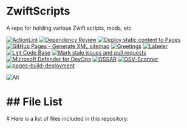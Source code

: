 # ZwiftScripts

A repo for holding various Zwift scripts, mods, etc

[![ActionLint](https://github.com/Nick2bad4u/ZwiftScripts/actions/workflows/ActionLint.yml/badge.svg)](https://github.com/Nick2bad4u/ZwiftScripts/actions/workflows/ActionLint.yml)
[![Dependency Review](https://github.com/Nick2bad4u/ZwiftScripts/actions/workflows/dependency-review.yml/badge.svg)](https://github.com/Nick2bad4u/ZwiftScripts/actions/workflows/dependency-review.yml)
[![Deploy static content to Pages](https://github.com/Nick2bad4u/ZwiftScripts/actions/workflows/static.yml/badge.svg)](https://github.com/Nick2bad4u/ZwiftScripts/actions/workflows/static.yml)
[![GitHub Pages - Generate XML sitemap](https://github.com/Nick2bad4u/ZwiftScripts/actions/workflows/sitemap.yml/badge.svg)](https://github.com/Nick2bad4u/ZwiftScripts/actions/workflows/sitemap.yml)
[![Greetings](https://github.com/Nick2bad4u/ZwiftScripts/actions/workflows/greetings.yml/badge.svg)](https://github.com/Nick2bad4u/ZwiftScripts/actions/workflows/greetings.yml)
[![Labeler](https://github.com/Nick2bad4u/ZwiftScripts/actions/workflows/label.yml/badge.svg)](https://github.com/Nick2bad4u/ZwiftScripts/actions/workflows/label.yml)
[![Lint Code Base](https://github.com/Nick2bad4u/ZwiftScripts/actions/workflows/super-linter.yml/badge.svg)](https://github.com/Nick2bad4u/ZwiftScripts/actions/workflows/super-linter.yml)
[![Mark stale issues and pull requests](https://github.com/Nick2bad4u/ZwiftScripts/actions/workflows/stale.yml/badge.svg)](https://github.com/Nick2bad4u/ZwiftScripts/actions/workflows/stale.yml)
[![Microsoft Defender for DevOps](https://github.com/Nick2bad4u/ZwiftScripts/actions/workflows/defender.yml/badge.svg)](https://github.com/Nick2bad4u/ZwiftScripts/actions/workflows/defender.yml)
[![OSSAR](https://github.com/Nick2bad4u/ZwiftScripts/actions/workflows/ossar.yml/badge.svg)](https://github.com/Nick2bad4u/ZwiftScripts/actions/workflows/ossar.yml)
[![OSV-Scanner](https://github.com/Nick2bad4u/ZwiftScripts/actions/workflows/osv-scanner.yml/badge.svg)](https://github.com/Nick2bad4u/ZwiftScripts/actions/workflows/osv-scanner.yml)
[![pages-build-deployment](https://github.com/Nick2bad4u/ZwiftScripts/actions/workflows/pages/pages-build-deployment/badge.svg)](https://github.com/Nick2bad4u/ZwiftScripts/actions/workflows/pages/pages-build-deployment)

![Alt](https://repobeats.axiom.co/api/embed/4b2f7d665ac02f970e3e937dfe43bd14fd6b4b8e.svg "Repobeats analytics image")
<!-- FILE_LIST_START -->
<h1>## File List</h1>

<p># Here is a list of files included in this repository:</p>

<div class="lazyload-placeholder" data-content="file-list-1" style="min-height: 400px;"></div>
<div class="lazyload-placeholder" data-content="file-list-2" style="min-height: 400px;"></div>
<div class="lazyload-placeholder" data-content="file-list-3" style="min-height: 400px;"></div>
<script>
document.addEventListener("DOMContentLoaded", function() {
    const lazyLoadElements = document.querySelectorAll('.lazyload-placeholder');

    if ("IntersectionObserver" in window) {
        let rootMargin = '0px 0px 400px 0px';
        let threshold = 0.5;
        if (window.innerWidth <= 768) {  // Mobile devices
            rootMargin = '0px 0px 100px 0px';
            threshold = 0.1;
        } else if (window.innerWidth <= 1024) {  // Tablets
            rootMargin = '0px 0px 200px 0px';
            threshold = 0.3;
        } else if (window.innerWidth <= 1440) {  // Small desktops
            rootMargin = '0px 0px 300px 0px';
            threshold = 0.4;
        } else {  // Large desktops
            rootMargin = '0px 0px 400px 0px';
            threshold = 0.5;
        }
        let observer = new IntersectionObserver((entries, observer) => {
            entries.forEach(entry => {
                if (entry.isIntersecting) {
                    let placeholder = entry.target;
                    let contentId = placeholder.dataset.content;
                    let file_list_html = '';
                    switch(contentId) {
                        case 'file-list-1':
                            file_list_html = `<ul><h2 style="color: #e0aaa6;">Repo Root</h2>
<li><a href="https://github.com/step-security-bot/ZwiftScripts/blob/main/.black" style="color: #ff99a2;">.black</a></li>
<li><a href="https://github.com/step-security-bot/ZwiftScripts/blob/main/.editorconfig" style="color: #b77d8b;">.editorconfig</a></li>
<li><a href="https://github.com/step-security-bot/ZwiftScripts/blob/main/.gitignore" style="color: #54af9f;">.gitignore</a></li>
<li><a href="https://github.com/step-security-bot/ZwiftScripts/blob/main/.hintrc" style="color: #90b608;">.hintrc</a></li>
<li><a href="https://github.com/step-security-bot/ZwiftScripts/blob/main/.jsbeautifyrc" style="color: #eebd09;">.jsbeautifyrc</a></li>
<li><a href="https://github.com/step-security-bot/ZwiftScripts/blob/main/.jscsrc" style="color: #afc28d;">.jscsrc</a></li>
<li><a href="https://github.com/step-security-bot/ZwiftScripts/blob/main/.pre-commit-config.yaml" style="color: #caa09b;">.pre-commit-config.yaml</a></li>
<li><a href="https://github.com/step-security-bot/ZwiftScripts/blob/main/.pre-commit-hooks.yaml" style="color: #c7cd6e;">.pre-commit-hooks.yaml</a></li>
<li><a href="https://github.com/step-security-bot/ZwiftScripts/blob/main/.prettierignore" style="color: #f09bd9;">.prettierignore</a></li>
<li><a href="https://github.com/step-security-bot/ZwiftScripts/blob/main/.prettierrc" style="color: #76a84f;">.prettierrc</a></li>
<li><a href="https://github.com/step-security-bot/ZwiftScripts/blob/main/.stylelintrc.json" style="color: #bb8409;">.stylelintrc.json</a></li>
<li><a href="https://github.com/step-security-bot/ZwiftScripts/blob/main/.vale.ini" style="color: #5ee8be;">.vale.ini</a></li>
<li><a href="https://github.com/step-security-bot/ZwiftScripts/blob/main/CNAME" style="color: #c6aed3;">CNAME</a></li>
<li><a href="https://github.com/step-security-bot/ZwiftScripts/blob/main/LaunchZwift.ps1" style="color: #d1a404;">LaunchZwift.ps1</a></li>
<li><a href="https://github.com/step-security-bot/ZwiftScripts/blob/main/MonitorZwift-v2.md" style="color: #8ac3bf;">MonitorZwift-v2.md</a></li>
<li><a href="https://github.com/step-security-bot/ZwiftScripts/blob/main/MonitorZwift-v2.ps1" style="color: #73d711;">MonitorZwift-v2.ps1</a></li>
<li><a href="https://github.com/step-security-bot/ZwiftScripts/blob/main/MonitorZwift-v2.ps1%20-%20Shortcut.lnk" style="color: #6bb8b7;">MonitorZwift-v2.ps1 - Shortcut.lnk</a></li>
<li><a href="https://github.com/step-security-bot/ZwiftScripts/blob/main/MonitorZwift.ps1" style="color: #78bf42;">MonitorZwift.ps1</a></li>
<li><a href="https://github.com/step-security-bot/ZwiftScripts/blob/main/MoveZwiftCleanPhotos.ps1" style="color: #4aad57;">MoveZwiftCleanPhotos.ps1</a></li>
<li><a href="https://github.com/step-security-bot/ZwiftScripts/blob/main/README.md" style="color: #5cb448;">README.md</a></li>
<li><a href="https://github.com/step-security-bot/ZwiftScripts/blob/main/SetPrimaryDefault.ps1" style="color: #e0b599;">SetPrimaryDefault.ps1</a></li>
<li><a href="https://github.com/step-security-bot/ZwiftScripts/blob/main/SetPrimaryZwift.ps1" style="color: #76ab39;">SetPrimaryZwift.ps1</a></li>
<li><a href="https://github.com/step-security-bot/ZwiftScripts/blob/main/Zwift-Bike-Combos.xlsx" style="color: #a16dfd;">Zwift-Bike-Combos.xlsx</a></li>
<li><a href="https://github.com/step-security-bot/ZwiftScripts/blob/main/Zwift-Setup.lnk" style="color: #4ca373;">Zwift-Setup.lnk</a></li>
<li><a href="https://github.com/step-security-bot/ZwiftScripts/blob/main/ZwiftSetup.lnk" style="color: #e48a1a;">ZwiftSetup.lnk</a></li>
<li><a href="https://github.com/step-security-bot/ZwiftScripts/blob/main/file_list.md" style="color: #df72aa;">file_list.md</a></li>
<li><a href="https://github.com/step-security-bot/ZwiftScripts/blob/main/filelist.html" style="color: #2eadcb;">filelist.html</a></li>
<li><a href="https://github.com/step-security-bot/ZwiftScripts/blob/main/filelist.md" style="color: #909fab;">filelist.md</a></li>
<li><a href="https://github.com/step-security-bot/ZwiftScripts/blob/main/sitemap.xml" style="color: #e4c567;">sitemap.xml</a></li>
<li><a href="https://github.com/step-security-bot/ZwiftScripts/blob/main/test.ps1" style="color: #f7c26f;">test.ps1</a></li>
<h2 style="color: #30e16a;">CSS</h2>
<li><a href="https://github.com/step-security-bot/ZwiftScripts/blob/main/sauce4zwift-mod-tippy/pages/css/DSNotes.css" style="color: #38a252;">sauce4zwift-mod-tippy/pages/css/DSNotes.css</a></li>
<li><a href="https://github.com/step-security-bot/ZwiftScripts/blob/main/sauce4zwift-mod-tippy/pages/css/ui.css" style="color: #fd789f;">sauce4zwift-mod-tippy/pages/css/ui.css</a></li>
<h2 style="color: #3790cb;">JavaScript</h2>
<li><a href="https://github.com/step-security-bot/ZwiftScripts/blob/main/.eslintrc.js" style="color: #71cc76;">.eslintrc.js</a></li>
<h2 style="color: #88bcff;">YAML</h2>
<li><a href="https://github.com/step-security-bot/ZwiftScripts/blob/main/.github/dependabot.yml" style="color: #6d971d;">.github/dependabot.yml</a></li>
<li><a href="https://github.com/step-security-bot/ZwiftScripts/blob/main/.github/labeler.yml" style="color: #67b19d;">.github/labeler.yml</a></li>
<li><a href="https://github.com/step-security-bot/ZwiftScripts/blob/main/.github/workflows/ActionLint.yml" style="color: #bbcf23;">.github/workflows/ActionLint.yml</a></li></ul>`;
                            break;
                        case 'file-list-2':
                            file_list_html = `<ul><li><a href="https://github.com/step-security-bot/ZwiftScripts/blob/main/.github/workflows/codeql.yml" style="color: #c18e0f;">.github/workflows/codeql.yml</a></li>
<li><a href="https://github.com/step-security-bot/ZwiftScripts/blob/main/.github/workflows/defender.yml" style="color: #29ec95;">.github/workflows/defender.yml</a></li>
<li><a href="https://github.com/step-security-bot/ZwiftScripts/blob/main/.github/workflows/dependency-review.yml" style="color: #f87caa;">.github/workflows/dependency-review.yml</a></li>
<li><a href="https://github.com/step-security-bot/ZwiftScripts/blob/main/.github/workflows/generate-file-list.yml" style="color: #8d8472;">.github/workflows/generate-file-list.yml</a></li>
<li><a href="https://github.com/step-security-bot/ZwiftScripts/blob/main/.github/workflows/greetings.yml" style="color: #4cdb54;">.github/workflows/greetings.yml</a></li>
<li><a href="https://github.com/step-security-bot/ZwiftScripts/blob/main/.github/workflows/jekyll-gh-pages.yml" style="color: #60c7b9;">.github/workflows/jekyll-gh-pages.yml</a></li>
<li><a href="https://github.com/step-security-bot/ZwiftScripts/blob/main/.github/workflows/label.yml" style="color: #d56dfc;">.github/workflows/label.yml</a></li>
<li><a href="https://github.com/step-security-bot/ZwiftScripts/blob/main/.github/workflows/ossar.yml" style="color: #ceac86;">.github/workflows/ossar.yml</a></li>
<li><a href="https://github.com/step-security-bot/ZwiftScripts/blob/main/.github/workflows/osv-scanner.yml" style="color: #56c03c;">.github/workflows/osv-scanner.yml</a></li>
<li><a href="https://github.com/step-security-bot/ZwiftScripts/blob/main/.github/workflows/scorecards.yml" style="color: #667dee;">.github/workflows/scorecards.yml</a></li>
<li><a href="https://github.com/step-security-bot/ZwiftScripts/blob/main/.github/workflows/sitemap.yml" style="color: #78ea50;">.github/workflows/sitemap.yml</a></li>
<li><a href="https://github.com/step-security-bot/ZwiftScripts/blob/main/.github/workflows/stale.yml" style="color: #6090cd;">.github/workflows/stale.yml</a></li>
<li><a href="https://github.com/step-security-bot/ZwiftScripts/blob/main/.github/workflows/static.yml" style="color: #8daaf2;">.github/workflows/static.yml</a></li>
<li><a href="https://github.com/step-security-bot/ZwiftScripts/blob/main/.github/workflows/super-linter.yml" style="color: #ee8498;">.github/workflows/super-linter.yml</a></li>
<li><a href="https://github.com/step-security-bot/ZwiftScripts/blob/main/.markdownlint.yml" style="color: #47ac15;">.markdownlint.yml</a></li>
<li><a href="https://github.com/step-security-bot/ZwiftScripts/blob/main/.scss-lint.yml" style="color: #57cab9;">.scss-lint.yml</a></li>
<li><a href="https://github.com/step-security-bot/ZwiftScripts/blob/main/_config.yml" style="color: #23ea21;">_config.yml</a></li>
<h2 style="color: #2ad79e;">.vscode</h2>
<li><a href="https://github.com/step-security-bot/ZwiftScripts/blob/main/.vscode/generate_file_list.py" style="color: #6d94a0;">.vscode/generate_file_list.py</a></li>
<li><a href="https://github.com/step-security-bot/ZwiftScripts/blob/main/.vscode/launch.json" style="color: #81c0d3;">.vscode/launch.json</a></li>
<li><a href="https://github.com/step-security-bot/ZwiftScripts/blob/main/.vscode/settings.json" style="color: #cec185;">.vscode/settings.json</a></li>
<li><a href="https://github.com/step-security-bot/ZwiftScripts/blob/main/.vscode/tasks.json" style="color: #49d376;">.vscode/tasks.json</a></li>
<li><a href="https://github.com/step-security-bot/ZwiftScripts/blob/main/.vscode/test_generate_file_list.py" style="color: #d49784;">.vscode/test_generate_file_list.py</a></li>
<h2 style="color: #86e703;">sauce4zwift-mod-tippy</h2>
<li><a href="https://github.com/step-security-bot/ZwiftScripts/blob/main/sauce4zwift-mod-tippy/.gitignore" style="color: #efa66b;">sauce4zwift-mod-tippy/.gitignore</a></li>
<li><a href="https://github.com/step-security-bot/ZwiftScripts/blob/main/sauce4zwift-mod-tippy/Change%20Log.txt" style="color: #3cb086;">sauce4zwift-mod-tippy/Change Log.txt</a></li>
<li><a href="https://github.com/step-security-bot/ZwiftScripts/blob/main/sauce4zwift-mod-tippy/LICENSE" style="color: #43cae0;">sauce4zwift-mod-tippy/LICENSE</a></li>
<li><a href="https://github.com/step-security-bot/ZwiftScripts/blob/main/sauce4zwift-mod-tippy/README.md" style="color: #90ccf5;">sauce4zwift-mod-tippy/README.md</a></li>
<li><a href="https://github.com/step-security-bot/ZwiftScripts/blob/main/sauce4zwift-mod-tippy/manifest.json" style="color: #2aa46a;">sauce4zwift-mod-tippy/manifest.json</a></li>
<h2 style="color: #88aa50;">sauce4zwift-mod-tippy/pages</h2>
<li><a href="https://github.com/step-security-bot/ZwiftScripts/blob/main/sauce4zwift-mod-tippy/pages/DSNotes.html" style="color: #46b2fc;">sauce4zwift-mod-tippy/pages/DSNotes.html</a></li>
<li><a href="https://github.com/step-security-bot/ZwiftScripts/blob/main/sauce4zwift-mod-tippy/pages/chaseRace.html" style="color: #e89ed7;">sauce4zwift-mod-tippy/pages/chaseRace.html</a></li>
<li><a href="https://github.com/step-security-bot/ZwiftScripts/blob/main/sauce4zwift-mod-tippy/pages/estimatedCalories.html" style="color: #84d472;">sauce4zwift-mod-tippy/pages/estimatedCalories.html</a></li>
<li><a href="https://github.com/step-security-bot/ZwiftScripts/blob/main/sauce4zwift-mod-tippy/pages/estimatedFinish-v1.html" style="color: #9aaad2;">sauce4zwift-mod-tippy/pages/estimatedFinish-v1.html</a></li>
<h2 style="color: #b3c498;">sauce4zwift-mod-tippy/pages/images</h2>
<li><a href="https://github.com/step-security-bot/ZwiftScripts/blob/main/sauce4zwift-mod-tippy/pages/images/checker_640.png" style="color: #a38df6;">sauce4zwift-mod-tippy/pages/images/checker_640.png</a></li>
<li><a href="https://github.com/step-security-bot/ZwiftScripts/blob/main/sauce4zwift-mod-tippy/pages/images/greenConnect.png" style="color: #90cf8e;">sauce4zwift-mod-tippy/pages/images/greenConnect.png</a></li>
<li><a href="https://github.com/step-security-bot/ZwiftScripts/blob/main/sauce4zwift-mod-tippy/pages/images/orangeConnect.png" style="color: #bd8482;">sauce4zwift-mod-tippy/pages/images/orangeConnect.png</a></li>
<li><a href="https://github.com/step-security-bot/ZwiftScripts/blob/main/sauce4zwift-mod-tippy/pages/images/redConnect.png" style="color: #e4a10b;">sauce4zwift-mod-tippy/pages/images/redConnect.png</a></li>
<li><a href="https://github.com/step-security-bot/ZwiftScripts/blob/main/sauce4zwift-mod-tippy/pages/images/whiteConnect.png" style="color: #a9b174;">sauce4zwift-mod-tippy/pages/images/whiteConnect.png</a></li></ul>`;
                            break;
                        case 'file-list-3':
                            file_list_html = `<ul><h2 style="color: #bc8bd8;">sauce4zwift-mod-tippy/pages/settings</h2>
<li><a href="https://github.com/step-security-bot/ZwiftScripts/blob/main/sauce4zwift-mod-tippy/pages/settings/DSNotes.html" style="color: #91d124;">sauce4zwift-mod-tippy/pages/settings/DSNotes.html</a></li>
<li><a href="https://github.com/step-security-bot/ZwiftScripts/blob/main/sauce4zwift-mod-tippy/pages/settings/estimatedFinish.html" style="color: #d88623;">sauce4zwift-mod-tippy/pages/settings/estimatedFinish.html</a></li>
<h2 style="color: #3fb977;">sauce4zwift-mod-tippy/pages/src</h2>
<li><a href="https://github.com/step-security-bot/ZwiftScripts/blob/main/sauce4zwift-mod-tippy/pages/src/DSNotes.mjs" style="color: #c2bce2;">sauce4zwift-mod-tippy/pages/src/DSNotes.mjs</a></li>
<li><a href="https://github.com/step-security-bot/ZwiftScripts/blob/main/sauce4zwift-mod-tippy/pages/src/chaseRace.mjs" style="color: #cf779f;">sauce4zwift-mod-tippy/pages/src/chaseRace.mjs</a></li>
<li><a href="https://github.com/step-security-bot/ZwiftScripts/blob/main/sauce4zwift-mod-tippy/pages/src/estimatedFinish.mjs" style="color: #b1cb36;">sauce4zwift-mod-tippy/pages/src/estimatedFinish.mjs</a></li>
<h2 style="color: #6cdc12;">sauce4zwift-mod-tippy/pages/src/BM</h2>
<li><a href="https://github.com/step-security-bot/ZwiftScripts/blob/main/sauce4zwift-mod-tippy/pages/src/BM/common.mjs" style="color: #22deee;">sauce4zwift-mod-tippy/pages/src/BM/common.mjs</a></li>
<li><a href="https://github.com/step-security-bot/ZwiftScripts/blob/main/sauce4zwift-mod-tippy/pages/src/BM/dataLookup.mjs" style="color: #8fe505;">sauce4zwift-mod-tippy/pages/src/BM/dataLookup.mjs</a></li>
<li><a href="https://github.com/step-security-bot/ZwiftScripts/blob/main/sauce4zwift-mod-tippy/pages/src/BM/notesLookup.mjs" style="color: #77cb92;">sauce4zwift-mod-tippy/pages/src/BM/notesLookup.mjs</a></li>
<li><a href="https://github.com/step-security-bot/ZwiftScripts/blob/main/sauce4zwift-mod-tippy/pages/src/BM/settings.mjs" style="color: #8ddc22;">sauce4zwift-mod-tippy/pages/src/BM/settings.mjs</a></li>
<h2 style="color: #50d621;">sauce4zwift-mod-tippy/src</h2>
<li><a href="https://github.com/step-security-bot/ZwiftScripts/blob/main/sauce4zwift-mod-tippy/src/estimatedCalories.mjs" style="color: #b68318;">sauce4zwift-mod-tippy/src/estimatedCalories.mjs</a></li>
<h2 style="color: #97aaf8;">src</h2>
<li><a href="https://github.com/step-security-bot/ZwiftScripts/blob/main/src/generate_file_list.py" style="color: #e3b6f9;">src/generate_file_list.py</a></li>
<h2 style="color: #d3980e;">tests</h2>
<li><a href="https://github.com/step-security-bot/ZwiftScripts/blob/main/tests/MonitorZwift-v2.Tests.ps1" style="color: #57b5e6;">tests/MonitorZwift-v2.Tests.ps1</a></li>
<li><a href="https://github.com/step-security-bot/ZwiftScripts/blob/main/tests/test_OBSActivateAndRecord.ps1" style="color: #83d313;">tests/test_OBSActivateAndRecord.ps1</a></li>
<li><a href="https://github.com/step-security-bot/ZwiftScripts/blob/main/tests/tests_LaunchZwift.ps1" style="color: #dab1a2;">tests/tests_LaunchZwift.ps1</a></li>
<li><a href="https://github.com/step-security-bot/ZwiftScripts/blob/main/tests/tests_MoveZwiftCleanPhotos.ps1" style="color: #898a20;">tests/tests_MoveZwiftCleanPhotos.ps1</a></li>
<li><a href="https://github.com/step-security-bot/ZwiftScripts/blob/main/tests/tests_PowerToysAwake.ps1" style="color: #70b9a7;">tests/tests_PowerToysAwake.ps1</a></li>
<li><a href="https://github.com/step-security-bot/ZwiftScripts/blob/main/tests/tests_SetPrimaryDefault.ps1" style="color: #769f70;">tests/tests_SetPrimaryDefault.ps1</a></li>
<li><a href="https://github.com/step-security-bot/ZwiftScripts/blob/main/tests/tests_SetPrimaryZwift.ps1" style="color: #43cc94;">tests/tests_SetPrimaryZwift.ps1</a></li>
<h2 style="color: #dba6f2;">tests/old</h2>
<li><a href="https://github.com/step-security-bot/ZwiftScripts/blob/main/tests/old/tests_MonitorZwift-v2_3.ps1" style="color: #50a7fb;">tests/old/tests_MonitorZwift-v2_3.ps1</a></li></ul>`;
                            break;
                    }
                    placeholder.innerHTML = file_list_html;
                    observer.unobserve(placeholder);
                    console.log(`Loaded content for ${contentId}`);
                }
            });
        }, { rootMargin: rootMargin, threshold: threshold });

        lazyLoadElements.forEach(element => {
            element.style.marginTop = '-17px';
            observer.observe(element);
        });
    } else {
        lazyLoadElements.forEach(placeholder => {
            let contentId = placeholder.dataset.content;
            let file_list_html = '';
            switch(contentId) {
                case 'file-list-1':
                    file_list_html = `<ul><h2 style="color: #e0aaa6;">Repo Root</h2>
<li><a href="https://github.com/step-security-bot/ZwiftScripts/blob/main/.black" style="color: #ff99a2;">.black</a></li>
<li><a href="https://github.com/step-security-bot/ZwiftScripts/blob/main/.editorconfig" style="color: #b77d8b;">.editorconfig</a></li>
<li><a href="https://github.com/step-security-bot/ZwiftScripts/blob/main/.gitignore" style="color: #54af9f;">.gitignore</a></li>
<li><a href="https://github.com/step-security-bot/ZwiftScripts/blob/main/.hintrc" style="color: #90b608;">.hintrc</a></li>
<li><a href="https://github.com/step-security-bot/ZwiftScripts/blob/main/.jsbeautifyrc" style="color: #eebd09;">.jsbeautifyrc</a></li>
<li><a href="https://github.com/step-security-bot/ZwiftScripts/blob/main/.jscsrc" style="color: #afc28d;">.jscsrc</a></li>
<li><a href="https://github.com/step-security-bot/ZwiftScripts/blob/main/.pre-commit-config.yaml" style="color: #caa09b;">.pre-commit-config.yaml</a></li>
<li><a href="https://github.com/step-security-bot/ZwiftScripts/blob/main/.pre-commit-hooks.yaml" style="color: #c7cd6e;">.pre-commit-hooks.yaml</a></li>
<li><a href="https://github.com/step-security-bot/ZwiftScripts/blob/main/.prettierignore" style="color: #f09bd9;">.prettierignore</a></li>
<li><a href="https://github.com/step-security-bot/ZwiftScripts/blob/main/.prettierrc" style="color: #76a84f;">.prettierrc</a></li>
<li><a href="https://github.com/step-security-bot/ZwiftScripts/blob/main/.stylelintrc.json" style="color: #bb8409;">.stylelintrc.json</a></li>
<li><a href="https://github.com/step-security-bot/ZwiftScripts/blob/main/.vale.ini" style="color: #5ee8be;">.vale.ini</a></li>
<li><a href="https://github.com/step-security-bot/ZwiftScripts/blob/main/CNAME" style="color: #c6aed3;">CNAME</a></li>
<li><a href="https://github.com/step-security-bot/ZwiftScripts/blob/main/LaunchZwift.ps1" style="color: #d1a404;">LaunchZwift.ps1</a></li>
<li><a href="https://github.com/step-security-bot/ZwiftScripts/blob/main/MonitorZwift-v2.md" style="color: #8ac3bf;">MonitorZwift-v2.md</a></li>
<li><a href="https://github.com/step-security-bot/ZwiftScripts/blob/main/MonitorZwift-v2.ps1" style="color: #73d711;">MonitorZwift-v2.ps1</a></li>
<li><a href="https://github.com/step-security-bot/ZwiftScripts/blob/main/MonitorZwift-v2.ps1%20-%20Shortcut.lnk" style="color: #6bb8b7;">MonitorZwift-v2.ps1 - Shortcut.lnk</a></li>
<li><a href="https://github.com/step-security-bot/ZwiftScripts/blob/main/MonitorZwift.ps1" style="color: #78bf42;">MonitorZwift.ps1</a></li>
<li><a href="https://github.com/step-security-bot/ZwiftScripts/blob/main/MoveZwiftCleanPhotos.ps1" style="color: #4aad57;">MoveZwiftCleanPhotos.ps1</a></li>
<li><a href="https://github.com/step-security-bot/ZwiftScripts/blob/main/README.md" style="color: #5cb448;">README.md</a></li>
<li><a href="https://github.com/step-security-bot/ZwiftScripts/blob/main/SetPrimaryDefault.ps1" style="color: #e0b599;">SetPrimaryDefault.ps1</a></li>
<li><a href="https://github.com/step-security-bot/ZwiftScripts/blob/main/SetPrimaryZwift.ps1" style="color: #76ab39;">SetPrimaryZwift.ps1</a></li>
<li><a href="https://github.com/step-security-bot/ZwiftScripts/blob/main/Zwift-Bike-Combos.xlsx" style="color: #a16dfd;">Zwift-Bike-Combos.xlsx</a></li>
<li><a href="https://github.com/step-security-bot/ZwiftScripts/blob/main/Zwift-Setup.lnk" style="color: #4ca373;">Zwift-Setup.lnk</a></li>
<li><a href="https://github.com/step-security-bot/ZwiftScripts/blob/main/ZwiftSetup.lnk" style="color: #e48a1a;">ZwiftSetup.lnk</a></li>
<li><a href="https://github.com/step-security-bot/ZwiftScripts/blob/main/file_list.md" style="color: #df72aa;">file_list.md</a></li>
<li><a href="https://github.com/step-security-bot/ZwiftScripts/blob/main/filelist.html" style="color: #2eadcb;">filelist.html</a></li>
<li><a href="https://github.com/step-security-bot/ZwiftScripts/blob/main/filelist.md" style="color: #909fab;">filelist.md</a></li>
<li><a href="https://github.com/step-security-bot/ZwiftScripts/blob/main/sitemap.xml" style="color: #e4c567;">sitemap.xml</a></li>
<li><a href="https://github.com/step-security-bot/ZwiftScripts/blob/main/test.ps1" style="color: #f7c26f;">test.ps1</a></li>
<h2 style="color: #30e16a;">CSS</h2>
<li><a href="https://github.com/step-security-bot/ZwiftScripts/blob/main/sauce4zwift-mod-tippy/pages/css/DSNotes.css" style="color: #38a252;">sauce4zwift-mod-tippy/pages/css/DSNotes.css</a></li>
<li><a href="https://github.com/step-security-bot/ZwiftScripts/blob/main/sauce4zwift-mod-tippy/pages/css/ui.css" style="color: #fd789f;">sauce4zwift-mod-tippy/pages/css/ui.css</a></li>
<h2 style="color: #3790cb;">JavaScript</h2>
<li><a href="https://github.com/step-security-bot/ZwiftScripts/blob/main/.eslintrc.js" style="color: #71cc76;">.eslintrc.js</a></li>
<h2 style="color: #88bcff;">YAML</h2>
<li><a href="https://github.com/step-security-bot/ZwiftScripts/blob/main/.github/dependabot.yml" style="color: #6d971d;">.github/dependabot.yml</a></li>
<li><a href="https://github.com/step-security-bot/ZwiftScripts/blob/main/.github/labeler.yml" style="color: #67b19d;">.github/labeler.yml</a></li>
<li><a href="https://github.com/step-security-bot/ZwiftScripts/blob/main/.github/workflows/ActionLint.yml" style="color: #bbcf23;">.github/workflows/ActionLint.yml</a></li></ul>`;
                    break;
                case 'file-list-2':
                    file_list_html = `<ul><li><a href="https://github.com/step-security-bot/ZwiftScripts/blob/main/.github/workflows/codeql.yml" style="color: #c18e0f;">.github/workflows/codeql.yml</a></li>
<li><a href="https://github.com/step-security-bot/ZwiftScripts/blob/main/.github/workflows/defender.yml" style="color: #29ec95;">.github/workflows/defender.yml</a></li>
<li><a href="https://github.com/step-security-bot/ZwiftScripts/blob/main/.github/workflows/dependency-review.yml" style="color: #f87caa;">.github/workflows/dependency-review.yml</a></li>
<li><a href="https://github.com/step-security-bot/ZwiftScripts/blob/main/.github/workflows/generate-file-list.yml" style="color: #8d8472;">.github/workflows/generate-file-list.yml</a></li>
<li><a href="https://github.com/step-security-bot/ZwiftScripts/blob/main/.github/workflows/greetings.yml" style="color: #4cdb54;">.github/workflows/greetings.yml</a></li>
<li><a href="https://github.com/step-security-bot/ZwiftScripts/blob/main/.github/workflows/jekyll-gh-pages.yml" style="color: #60c7b9;">.github/workflows/jekyll-gh-pages.yml</a></li>
<li><a href="https://github.com/step-security-bot/ZwiftScripts/blob/main/.github/workflows/label.yml" style="color: #d56dfc;">.github/workflows/label.yml</a></li>
<li><a href="https://github.com/step-security-bot/ZwiftScripts/blob/main/.github/workflows/ossar.yml" style="color: #ceac86;">.github/workflows/ossar.yml</a></li>
<li><a href="https://github.com/step-security-bot/ZwiftScripts/blob/main/.github/workflows/osv-scanner.yml" style="color: #56c03c;">.github/workflows/osv-scanner.yml</a></li>
<li><a href="https://github.com/step-security-bot/ZwiftScripts/blob/main/.github/workflows/scorecards.yml" style="color: #667dee;">.github/workflows/scorecards.yml</a></li>
<li><a href="https://github.com/step-security-bot/ZwiftScripts/blob/main/.github/workflows/sitemap.yml" style="color: #78ea50;">.github/workflows/sitemap.yml</a></li>
<li><a href="https://github.com/step-security-bot/ZwiftScripts/blob/main/.github/workflows/stale.yml" style="color: #6090cd;">.github/workflows/stale.yml</a></li>
<li><a href="https://github.com/step-security-bot/ZwiftScripts/blob/main/.github/workflows/static.yml" style="color: #8daaf2;">.github/workflows/static.yml</a></li>
<li><a href="https://github.com/step-security-bot/ZwiftScripts/blob/main/.github/workflows/super-linter.yml" style="color: #ee8498;">.github/workflows/super-linter.yml</a></li>
<li><a href="https://github.com/step-security-bot/ZwiftScripts/blob/main/.markdownlint.yml" style="color: #47ac15;">.markdownlint.yml</a></li>
<li><a href="https://github.com/step-security-bot/ZwiftScripts/blob/main/.scss-lint.yml" style="color: #57cab9;">.scss-lint.yml</a></li>
<li><a href="https://github.com/step-security-bot/ZwiftScripts/blob/main/_config.yml" style="color: #23ea21;">_config.yml</a></li>
<h2 style="color: #2ad79e;">.vscode</h2>
<li><a href="https://github.com/step-security-bot/ZwiftScripts/blob/main/.vscode/generate_file_list.py" style="color: #6d94a0;">.vscode/generate_file_list.py</a></li>
<li><a href="https://github.com/step-security-bot/ZwiftScripts/blob/main/.vscode/launch.json" style="color: #81c0d3;">.vscode/launch.json</a></li>
<li><a href="https://github.com/step-security-bot/ZwiftScripts/blob/main/.vscode/settings.json" style="color: #cec185;">.vscode/settings.json</a></li>
<li><a href="https://github.com/step-security-bot/ZwiftScripts/blob/main/.vscode/tasks.json" style="color: #49d376;">.vscode/tasks.json</a></li>
<li><a href="https://github.com/step-security-bot/ZwiftScripts/blob/main/.vscode/test_generate_file_list.py" style="color: #d49784;">.vscode/test_generate_file_list.py</a></li>
<h2 style="color: #86e703;">sauce4zwift-mod-tippy</h2>
<li><a href="https://github.com/step-security-bot/ZwiftScripts/blob/main/sauce4zwift-mod-tippy/.gitignore" style="color: #efa66b;">sauce4zwift-mod-tippy/.gitignore</a></li>
<li><a href="https://github.com/step-security-bot/ZwiftScripts/blob/main/sauce4zwift-mod-tippy/Change%20Log.txt" style="color: #3cb086;">sauce4zwift-mod-tippy/Change Log.txt</a></li>
<li><a href="https://github.com/step-security-bot/ZwiftScripts/blob/main/sauce4zwift-mod-tippy/LICENSE" style="color: #43cae0;">sauce4zwift-mod-tippy/LICENSE</a></li>
<li><a href="https://github.com/step-security-bot/ZwiftScripts/blob/main/sauce4zwift-mod-tippy/README.md" style="color: #90ccf5;">sauce4zwift-mod-tippy/README.md</a></li>
<li><a href="https://github.com/step-security-bot/ZwiftScripts/blob/main/sauce4zwift-mod-tippy/manifest.json" style="color: #2aa46a;">sauce4zwift-mod-tippy/manifest.json</a></li>
<h2 style="color: #88aa50;">sauce4zwift-mod-tippy/pages</h2>
<li><a href="https://github.com/step-security-bot/ZwiftScripts/blob/main/sauce4zwift-mod-tippy/pages/DSNotes.html" style="color: #46b2fc;">sauce4zwift-mod-tippy/pages/DSNotes.html</a></li>
<li><a href="https://github.com/step-security-bot/ZwiftScripts/blob/main/sauce4zwift-mod-tippy/pages/chaseRace.html" style="color: #e89ed7;">sauce4zwift-mod-tippy/pages/chaseRace.html</a></li>
<li><a href="https://github.com/step-security-bot/ZwiftScripts/blob/main/sauce4zwift-mod-tippy/pages/estimatedCalories.html" style="color: #84d472;">sauce4zwift-mod-tippy/pages/estimatedCalories.html</a></li>
<li><a href="https://github.com/step-security-bot/ZwiftScripts/blob/main/sauce4zwift-mod-tippy/pages/estimatedFinish-v1.html" style="color: #9aaad2;">sauce4zwift-mod-tippy/pages/estimatedFinish-v1.html</a></li>
<h2 style="color: #b3c498;">sauce4zwift-mod-tippy/pages/images</h2>
<li><a href="https://github.com/step-security-bot/ZwiftScripts/blob/main/sauce4zwift-mod-tippy/pages/images/checker_640.png" style="color: #a38df6;">sauce4zwift-mod-tippy/pages/images/checker_640.png</a></li>
<li><a href="https://github.com/step-security-bot/ZwiftScripts/blob/main/sauce4zwift-mod-tippy/pages/images/greenConnect.png" style="color: #90cf8e;">sauce4zwift-mod-tippy/pages/images/greenConnect.png</a></li>
<li><a href="https://github.com/step-security-bot/ZwiftScripts/blob/main/sauce4zwift-mod-tippy/pages/images/orangeConnect.png" style="color: #bd8482;">sauce4zwift-mod-tippy/pages/images/orangeConnect.png</a></li>
<li><a href="https://github.com/step-security-bot/ZwiftScripts/blob/main/sauce4zwift-mod-tippy/pages/images/redConnect.png" style="color: #e4a10b;">sauce4zwift-mod-tippy/pages/images/redConnect.png</a></li>
<li><a href="https://github.com/step-security-bot/ZwiftScripts/blob/main/sauce4zwift-mod-tippy/pages/images/whiteConnect.png" style="color: #a9b174;">sauce4zwift-mod-tippy/pages/images/whiteConnect.png</a></li></ul>`;
                    break;
                case 'file-list-3':
                    file_list_html = `<ul><h2 style="color: #bc8bd8;">sauce4zwift-mod-tippy/pages/settings</h2>
<li><a href="https://github.com/step-security-bot/ZwiftScripts/blob/main/sauce4zwift-mod-tippy/pages/settings/DSNotes.html" style="color: #91d124;">sauce4zwift-mod-tippy/pages/settings/DSNotes.html</a></li>
<li><a href="https://github.com/step-security-bot/ZwiftScripts/blob/main/sauce4zwift-mod-tippy/pages/settings/estimatedFinish.html" style="color: #d88623;">sauce4zwift-mod-tippy/pages/settings/estimatedFinish.html</a></li>
<h2 style="color: #3fb977;">sauce4zwift-mod-tippy/pages/src</h2>
<li><a href="https://github.com/step-security-bot/ZwiftScripts/blob/main/sauce4zwift-mod-tippy/pages/src/DSNotes.mjs" style="color: #c2bce2;">sauce4zwift-mod-tippy/pages/src/DSNotes.mjs</a></li>
<li><a href="https://github.com/step-security-bot/ZwiftScripts/blob/main/sauce4zwift-mod-tippy/pages/src/chaseRace.mjs" style="color: #cf779f;">sauce4zwift-mod-tippy/pages/src/chaseRace.mjs</a></li>
<li><a href="https://github.com/step-security-bot/ZwiftScripts/blob/main/sauce4zwift-mod-tippy/pages/src/estimatedFinish.mjs" style="color: #b1cb36;">sauce4zwift-mod-tippy/pages/src/estimatedFinish.mjs</a></li>
<h2 style="color: #6cdc12;">sauce4zwift-mod-tippy/pages/src/BM</h2>
<li><a href="https://github.com/step-security-bot/ZwiftScripts/blob/main/sauce4zwift-mod-tippy/pages/src/BM/common.mjs" style="color: #22deee;">sauce4zwift-mod-tippy/pages/src/BM/common.mjs</a></li>
<li><a href="https://github.com/step-security-bot/ZwiftScripts/blob/main/sauce4zwift-mod-tippy/pages/src/BM/dataLookup.mjs" style="color: #8fe505;">sauce4zwift-mod-tippy/pages/src/BM/dataLookup.mjs</a></li>
<li><a href="https://github.com/step-security-bot/ZwiftScripts/blob/main/sauce4zwift-mod-tippy/pages/src/BM/notesLookup.mjs" style="color: #77cb92;">sauce4zwift-mod-tippy/pages/src/BM/notesLookup.mjs</a></li>
<li><a href="https://github.com/step-security-bot/ZwiftScripts/blob/main/sauce4zwift-mod-tippy/pages/src/BM/settings.mjs" style="color: #8ddc22;">sauce4zwift-mod-tippy/pages/src/BM/settings.mjs</a></li>
<h2 style="color: #50d621;">sauce4zwift-mod-tippy/src</h2>
<li><a href="https://github.com/step-security-bot/ZwiftScripts/blob/main/sauce4zwift-mod-tippy/src/estimatedCalories.mjs" style="color: #b68318;">sauce4zwift-mod-tippy/src/estimatedCalories.mjs</a></li>
<h2 style="color: #97aaf8;">src</h2>
<li><a href="https://github.com/step-security-bot/ZwiftScripts/blob/main/src/generate_file_list.py" style="color: #e3b6f9;">src/generate_file_list.py</a></li>
<h2 style="color: #d3980e;">tests</h2>
<li><a href="https://github.com/step-security-bot/ZwiftScripts/blob/main/tests/MonitorZwift-v2.Tests.ps1" style="color: #57b5e6;">tests/MonitorZwift-v2.Tests.ps1</a></li>
<li><a href="https://github.com/step-security-bot/ZwiftScripts/blob/main/tests/test_OBSActivateAndRecord.ps1" style="color: #83d313;">tests/test_OBSActivateAndRecord.ps1</a></li>
<li><a href="https://github.com/step-security-bot/ZwiftScripts/blob/main/tests/tests_LaunchZwift.ps1" style="color: #dab1a2;">tests/tests_LaunchZwift.ps1</a></li>
<li><a href="https://github.com/step-security-bot/ZwiftScripts/blob/main/tests/tests_MoveZwiftCleanPhotos.ps1" style="color: #898a20;">tests/tests_MoveZwiftCleanPhotos.ps1</a></li>
<li><a href="https://github.com/step-security-bot/ZwiftScripts/blob/main/tests/tests_PowerToysAwake.ps1" style="color: #70b9a7;">tests/tests_PowerToysAwake.ps1</a></li>
<li><a href="https://github.com/step-security-bot/ZwiftScripts/blob/main/tests/tests_SetPrimaryDefault.ps1" style="color: #769f70;">tests/tests_SetPrimaryDefault.ps1</a></li>
<li><a href="https://github.com/step-security-bot/ZwiftScripts/blob/main/tests/tests_SetPrimaryZwift.ps1" style="color: #43cc94;">tests/tests_SetPrimaryZwift.ps1</a></li>
<h2 style="color: #dba6f2;">tests/old</h2>
<li><a href="https://github.com/step-security-bot/ZwiftScripts/blob/main/tests/old/tests_MonitorZwift-v2_3.ps1" style="color: #50a7fb;">tests/old/tests_MonitorZwift-v2_3.ps1</a></li></ul>`;
                    break;
            }
            placeholder.innerHTML = file_list_html;
        });
    }
});
</script>

<!-- FILE_LIST_END -->
